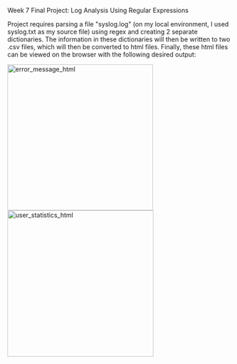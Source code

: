 Week 7 Final Project: Log Analysis Using Regular Expressions

Project requires parsing a file "syslog.log" (on my local environment, I used syslog.txt as my source file) using regex and creating 2 separate dictionaries. The information in these dictionaries will then be written to two .csv files, which will then be converted to html files. Finally, these html files can be viewed on the browser with the following desired output:


<img width="327" alt="error_message_html" src="https://user-images.githubusercontent.com/7923788/146034419-0bce31c8-ee5b-4d39-85df-2e1eb476e628.png">
<img width="328" alt="user_statistics_html" src="https://user-images.githubusercontent.com/7923788/146034423-aa6e389d-0e47-481a-b740-bccd584fd28c.png">

